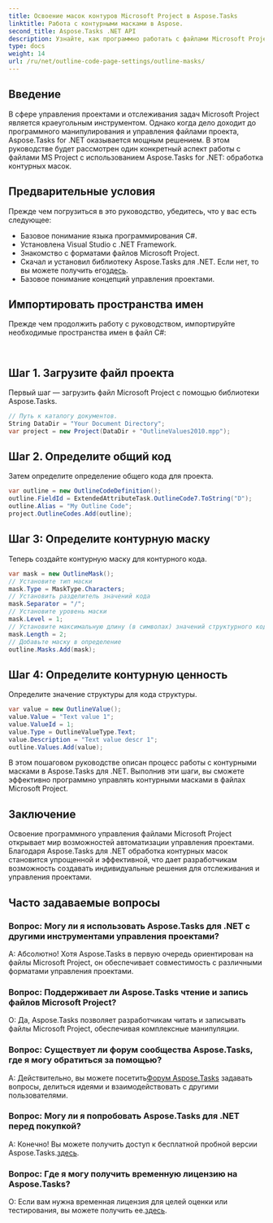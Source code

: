 ```yaml
---
title: Освоение масок контуров Microsoft Project в Aspose.Tasks
linktitle: Работа с контурными масками в Aspose.
second_title: Aspose.Tasks .NET API
description: Узнайте, как программно работать с файлами Microsoft Project с помощью Aspose.Tasks для .NET. Освойте контурные маски эффективно.
type: docs
weight: 14
url: /ru/net/outline-code-page-settings/outline-masks/
---
```

## Введение
В сфере управления проектами и отслеживания задач Microsoft Project является краеугольным инструментом. Однако когда дело доходит до программного манипулирования и управления файлами проекта, Aspose.Tasks for .NET оказывается мощным решением. В этом руководстве будет рассмотрен один конкретный аспект работы с файлами MS Project с использованием Aspose.Tasks for .NET: обработка контурных масок.
## Предварительные условия
Прежде чем погрузиться в это руководство, убедитесь, что у вас есть следующее:
- Базовое понимание языка программирования C#.
- Установлена Visual Studio с .NET Framework.
- Знакомство с форматами файлов Microsoft Project.
-  Скачал и установил библиотеку Aspose.Tasks для .NET. Если нет, то вы можете получить его[здесь](https://releases.aspose.com/tasks/net/).
- Базовое понимание концепций управления проектами.
## Импортировать пространства имен
Прежде чем продолжить работу с руководством, импортируйте необходимые пространства имен в файл C#:
```csharp
    
```
## Шаг 1. Загрузите файл проекта
Первый шаг — загрузить файл Microsoft Project с помощью библиотеки Aspose.Tasks.
```csharp
// Путь к каталогу документов.
String DataDir = "Your Document Directory";
var project = new Project(DataDir + "OutlineValues2010.mpp");
```
## Шаг 2. Определите общий код
Затем определите определение общего кода для проекта.
```csharp
var outline = new OutlineCodeDefinition();
outline.FieldId = ExtendedAttributeTask.OutlineCode7.ToString("D");
outline.Alias = "My Outline Code";
project.OutlineCodes.Add(outline);
```
## Шаг 3: Определите контурную маску
Теперь создайте контурную маску для контурного кода.
```csharp
var mask = new OutlineMask();
// Установите тип маски
mask.Type = MaskType.Characters;
// Установить разделитель значений кода
mask.Separator = "/";
// Установите уровень маски
mask.Level = 1;
// Установите максимальную длину (в символах) значений структурного кода. 0, если длина не определена.
mask.Length = 2;
// Добавьте маску в определение
outline.Masks.Add(mask);
```
## Шаг 4: Определите контурную ценность
Определите значение структуры для кода структуры.
```csharp
var value = new OutlineValue();
value.Value = "Text value 1";
value.ValueId = 1;
value.Type = OutlineValueType.Text;
value.Description = "Text value descr 1";
outline.Values.Add(value);
```
В этом пошаговом руководстве описан процесс работы с контурными масками в Aspose.Tasks для .NET. Выполнив эти шаги, вы сможете эффективно программно управлять контурными масками в файлах Microsoft Project.

## Заключение
Освоение программного управления файлами Microsoft Project открывает мир возможностей автоматизации управления проектами. Благодаря Aspose.Tasks для .NET обработка контурных масок становится упрощенной и эффективной, что дает разработчикам возможность создавать индивидуальные решения для отслеживания и управления проектами.
## Часто задаваемые вопросы
### Вопрос: Могу ли я использовать Aspose.Tasks для .NET с другими инструментами управления проектами?
А: Абсолютно! Хотя Aspose.Tasks в первую очередь ориентирован на файлы Microsoft Project, он обеспечивает совместимость с различными форматами управления проектами.
### Вопрос: Поддерживает ли Aspose.Tasks чтение и запись файлов Microsoft Project?
О: Да, Aspose.Tasks позволяет разработчикам читать и записывать файлы Microsoft Project, обеспечивая комплексные манипуляции.
### Вопрос: Существует ли форум сообщества Aspose.Tasks, где я могу обратиться за помощью?
A: Действительно, вы можете посетить[Форум Aspose.Tasks](https://forum.aspose.com/c/tasks/15) задавать вопросы, делиться идеями и взаимодействовать с другими пользователями.
### Вопрос: Могу ли я попробовать Aspose.Tasks для .NET перед покупкой?
 А: Конечно! Вы можете получить доступ к бесплатной пробной версии Aspose.Tasks.[здесь](https://releases.aspose.com/).
### Вопрос: Где я могу получить временную лицензию на Aspose.Tasks?
 О: Если вам нужна временная лицензия для целей оценки или тестирования, вы можете получить ее.[здесь](https://purchase.aspose.com/temporary-license/).